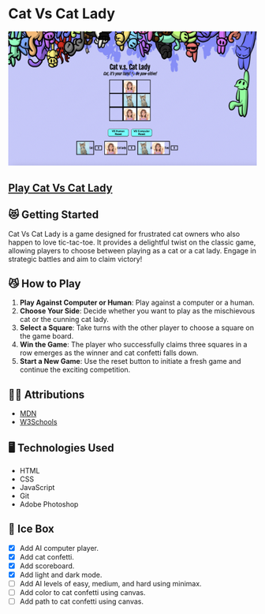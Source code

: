 # Cat Vs Cat Lady

![Cat Vs Cat Lady Screenshot](./assets/images/screenshot-cat-vs-catlady.png)

## [Play Cat Vs Cat Lady](https://catvscatlady.surge.sh/)

## 😻 Getting Started

Cat Vs Cat Lady is a game designed for frustrated cat owners who also happen to love tic-tac-toe. It provides a delightful twist on the classic game, allowing players to choose between playing as a cat or a cat lady. Engage in strategic battles and aim to claim victory!

## 😼 How to Play

1. **Play Against Computer or Human**: Play against a computer or a human.
2. **Choose Your Side**: Decide whether you want to play as the mischievous cat or the cunning cat lady.
3. **Select a Square**: Take turns with the other player to choose a square on the game board.
4. **Win the Game**: The player who successfully claims three squares in a row emerges as the winner and cat confetti falls down.
5. **Start a New Game**: Use the reset button to initiate a fresh game and continue the exciting competition.

##  ✍🏻 Attributions

* [MDN](https://developer.mozilla.org/en-US/)
* [W3Schools](https://www.w3schools.com/)

##  🖥️ Technologies Used

* HTML
* CSS
* JavaScript
* Git
* Adobe Photoshop

## 🧊 Ice Box
- [X] Add AI computer player.
- [X] Add cat confetti.
- [X] Add scoreboard.
- [X] Add light and dark mode.
- [ ] Add AI levels of easy, medium, and hard using minimax.
- [ ] Add color to cat confetti using canvas.
- [ ] Add path to cat confetti using canvas.
